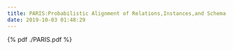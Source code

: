 ```yaml
---
title: PARIS:Probabilistic Alignment of Relations,Instances,and Schema
date: 2019-10-03 01:48:29
---
```

{% pdf ./PARIS.pdf %}
